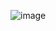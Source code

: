 ![image](https://cloud.githubusercontent.com/assets/7356977/24708122/eb9faf58-1a50-11e7-9827-f8e4906b44af.png)
